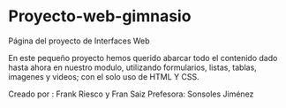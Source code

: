 # Proyecto-web-gimnasio

Página  del proyecto de Interfaces Web 

En este pequeño proyecto hemos querido abarcar todo el contenido dado hasta ahora en nuestro modulo, utilizando formularios, listas, tablas, imagenes y videos;
con el solo uso de HTML Y CSS.



Creado por : Frank Riesco y Fran Saiz
Prefesora: Sonsoles Jiménez
